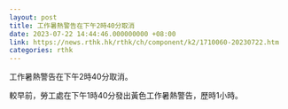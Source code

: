 ```yaml
---
layout: post
title: 工作暑熱警告在下午2時40分取消
date: 2023-07-22 14:44:46.000000000 +08:00
link: https://news.rthk.hk/rthk/ch/component/k2/1710060-20230722.htm
categories: rthk
---
```


工作暑熱警告在下午2時40分取消。

較早前，勞工處在下午1時40分發出黃色工作暑熱警告，歷時1小時。

